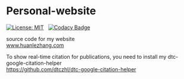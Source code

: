 # Personal-website

[![License: MIT](https://img.shields.io/badge/License-MIT-yellow.svg)](https://opensource.org/licenses/MIT) &nbsp;
[![Codacy Badge](https://api.codacy.com/project/badge/Grade/a1df994590094f66ba0a35efdebad83c)](https://www.codacy.com/app/dtczhl/dtc-personal-website?utm_source=github.com&amp;utm_medium=referral&amp;utm_content=dtczhl/dtc-personal-website&amp;utm_campaign=Badge_Grade)

source code for my website   
www.huanlezhang.com


To show real-time citation for publications, you need to install my dtc-google-citation-helper   
https://github.com/dtczhl/dtc-google-citation-helper
